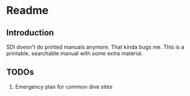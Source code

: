 # Readme

## Introduction

SDI doesn't do printed manuals anymore. That kinda bugs me. This is a printable, searchable manual with some extra material.

## TODOs

1. Emergency plan for common dive sites
